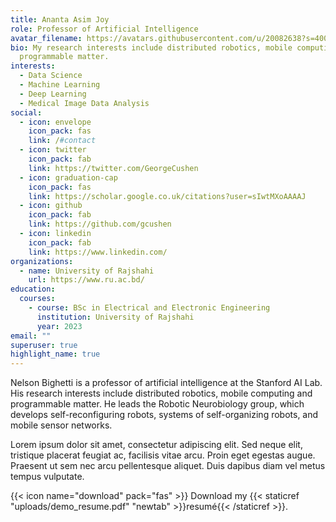 ```yaml
---
title: Ananta Asim Joy
role: Professor of Artificial Intelligence
avatar_filename: https://avatars.githubusercontent.com/u/20082638?s=400&u=0fc8c5a4ccae847722007238d2cddd466d66bd69&v=4
bio: My research interests include distributed robotics, mobile computing and
  programmable matter.
interests:
  - Data Science
  - Machine Learning
  - Deep Learning
  - Medical Image Data Analysis
social:
  - icon: envelope
    icon_pack: fas
    link: /#contact
  - icon: twitter
    icon_pack: fab
    link: https://twitter.com/GeorgeCushen
  - icon: graduation-cap
    icon_pack: fas
    link: https://scholar.google.co.uk/citations?user=sIwtMXoAAAAJ
  - icon: github
    icon_pack: fab
    link: https://github.com/gcushen
  - icon: linkedin
    icon_pack: fab
    link: https://www.linkedin.com/
organizations:
  - name: University of Rajshahi
    url: https://www.ru.ac.bd/
education:
  courses:
    - course: BSc in Electrical and Electronic Engineering
      institution: University of Rajshahi
      year: 2023
email: ""
superuser: true
highlight_name: true
---
```


Nelson Bighetti is a professor of artificial intelligence at the Stanford AI Lab. His research interests include distributed robotics, mobile computing and programmable matter. He leads the Robotic Neurobiology group, which develops self-reconfiguring robots, systems of self-organizing robots, and mobile sensor networks.

Lorem ipsum dolor sit amet, consectetur adipiscing elit. Sed neque elit, tristique placerat feugiat ac, facilisis vitae arcu. Proin eget egestas augue. Praesent ut sem nec arcu pellentesque aliquet. Duis dapibus diam vel metus tempus vulputate.

{{< icon name="download" pack="fas" >}} Download my {{< staticref "uploads/demo_resume.pdf" "newtab" >}}resumé{{< /staticref >}}.
